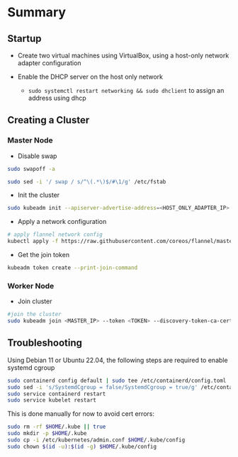 # Summary

## Startup

- Create two virtual machines using VirtualBox, using a host-only network adapter configuration

- Enable the DHCP server on the host only network

  - `sudo systemctl restart networking && sudo dhclient` to assign an address using dhcp

## Creating a Cluster

### Master Node

- Disable swap

```bash
sudo swapoff -a

sudo sed -i '/ swap / s/^\(.*\)$/#\1/g' /etc/fstab
```

- Init the cluster

```bash
sudo kubeadm init --apiserver-advertise-address=<HOST_ONLY_ADAPTER_IP> --pod-network-cidr=192.168.0.0/16
```

- Apply a network configuration

```bash
# apply flannel network config
kubectl apply -f https://raw.githubusercontent.com/coreos/flannel/master/Documentation/kube-flannel.yml
```

- Get the join token

```bash
kubeadm token create --print-join-command
```

### Worker Node

- Join cluster

```bash
#join the cluster
sudo kubeadm join <MASTER_IP> --token <TOKEN> --discovery-token-ca-cert-hash <HASH>
```

## Troubleshooting

Using Debian 11 or Ubuntu 22.04, the following steps are required to enable systemd cgroup

```bash
sudo containerd config default | sudo tee /etc/containerd/config.toml
sudo sed -i 's/SystemdCgroup = false/SystemdCgroup = true/g' /etc/containerd/config.toml
sudo service containerd restart
sudo service kubelet restart
```

This is done manually for now to avoid cert errors:

```bash
sudo rm -rf $HOME/.kube || true
sudo mkdir -p $HOME/.kube
sudo cp -i /etc/kubernetes/admin.conf $HOME/.kube/config
sudo chown $(id -u):$(id -g) $HOME/.kube/config
```
